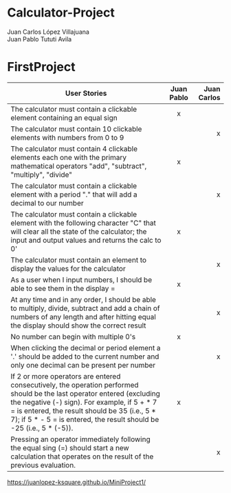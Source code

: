 # Calculator-Project

Juan Carlos López Villajuana  
Juan Pablo Tututi Avila  

# FirstProject
| User Stories     | Juan Pablo| Juan Carlos |
| ---------------- | :--: | ---: |
| The calculator must contain a clickable element containing an equal sign  |  x  |     |
| The calculator must contain 10 clickable elements with numbers from 0 to 9  |      |  x  |
| The calculator must contain 4 clickable elements each one with the primary mathematical operators "add", "subtract", "multiply", "divide"  |  x   |      |
| The calculator must contain a clickable element with a period "." that will add a decimal to our number   |     |   x   |
| The calculator must contain a clickable element with the following character "C" that will clear all the state of the calculator; the input and output values and returns the calc to 0'   |  x   |      |
| The calculator must contain an element to display the values for the calculator   |     |   x   |
| As a user when I input numbers, I should be able to see them in the display =  |  x  |      |
| At any time and in any order, I should be able to multiply, divide, subtract and add a chain of numbers of any length and after hitting equal the display should show the correct result   |     |  x  |
| No number can begin with multiple 0's   |  x  |      |
| When clicking the decimal or period element a '.' should be added to the current number and only one decimal can be present per number   |     |  x  |
| If 2 or more operators are entered consecutively, the operation performed should be the last operator entered (excluding the negative (-) sign). For example, if 5 + * 7 = is entered, the result should be 35 (i.e., 5 * 7); if 5 * - 5 = is entered, the result should be -25 (i.e., 5 * (-5)).  |  x  |      |
| Pressing an operator immediately following the equal sing (=) should start a new calculation that operates on the result of the previous evaluation.  |     |  x  |


https://juanlopez-ksquare.github.io/MiniProject1/